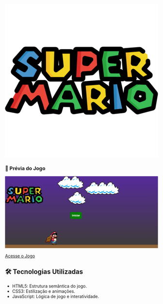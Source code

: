 <p align="center">
<img src="assets/img/superMario.png" alt="Super Mario">
</p>

### 📸 Prévia do Jogo

<p align="center">
<img style="width:800px" src="assets/cap tela.jpg" alt="Super Mario">
</p>

<a target="_blank" href="https://joomdeveloper.github.io/Game-do-Mario/">Acesse o Jogo</a>

## 🛠️ Tecnologias Utilizadas
 - HTML5: Estrutura semântica do jogo.
 - CSS3: Estilização e animações.
 - JavaScript: Lógica de jogo e interatividade.
